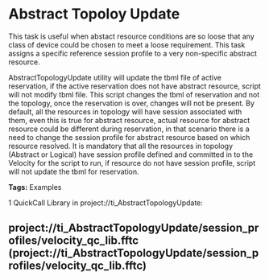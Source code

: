 # Abstract Topoloy Update

This task is useful when abstact resource conditions are so loose that any class of device could be chosen to meet a loose requirement. This task assigns a specific reference session profile to a very non-specific abstract resource.

AbstractTopologyUpdate utility will update the tbml file of active reservation, if the active reservation does not have abstract resource, script will not modify tbml file. This script changes the tbml of reservation and not the topology, once the reservation is over, changes will not be present.  By default, all the resources in topology will have session associated with them, even this is true for abstract resource, actual resource for abstract resource could be different during reservation, in that scenario there is a need to change the session profile for abstract resource based on which resource resolved. It is mandatory that all the resources in topology (Abstract or Logical) have session profile defined and committed in to the Velocity for the script to run, if resource do not have session profile, script will not update the tbml for reservation.

<b>Tags:</b> Examples

1 QuickCall Library in project://ti_AbstractTopologyUpdate:
## project://ti_AbstractTopologyUpdate/session_profiles/velocity_qc_lib.fftc (project://ti_AbstractTopologyUpdate/session_profiles/velocity_qc_lib.fftc)

